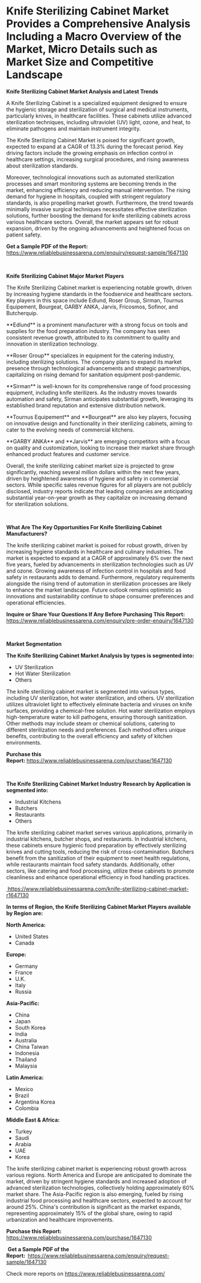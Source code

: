<p><h1>Knife Sterilizing Cabinet Market Provides a Comprehensive Analysis Including a Macro Overview of the Market, Micro Details such as Market Size and Competitive Landscape</h1></p><p><strong>Knife Sterilizing Cabinet Market Analysis and Latest Trends</strong></p>
<p><p>A Knife Sterilizing Cabinet is a specialized equipment designed to ensure the hygienic storage and sterilization of surgical and medical instruments, particularly knives, in healthcare facilities. These cabinets utilize advanced sterilization techniques, including ultraviolet (UV) light, ozone, and heat, to eliminate pathogens and maintain instrument integrity. </p><p>The Knife Sterilizing Cabinet Market is poised for significant growth, expected to expand at a CAGR of 13.3% during the forecast period. Key driving factors include the growing emphasis on infection control in healthcare settings, increasing surgical procedures, and rising awareness about sterilization standards. </p><p>Moreover, technological innovations such as automated sterilization processes and smart monitoring systems are becoming trends in the market, enhancing efficiency and reducing manual intervention. The rising demand for hygiene in hospitals, coupled with stringent regulatory standards, is also propelling market growth. Furthermore, the trend towards minimally invasive surgical techniques necessitates effective sterilization solutions, further boosting the demand for knife sterilizing cabinets across various healthcare sectors. Overall, the market appears set for robust expansion, driven by the ongoing advancements and heightened focus on patient safety.</p></p>
<p><strong>Get a Sample PDF of the Report:&nbsp;</strong> <a href="https://www.reliablebusinessarena.com/enquiry/request-sample/1647130?utm_campaign=2299&utm_medium=2&utm_source=Github&utm_content=ia&utm_term=21022025&utm_id=knife-sterilizing-cabinet">https://www.reliablebusinessarena.com/enquiry/request-sample/1647130</a></p>
<p>&nbsp;</p>
<p><strong>Knife Sterilizing Cabinet Major Market Players</strong></p>
<p><p>The Knife Sterilizing Cabinet market is experiencing notable growth, driven by increasing hygiene standards in the foodservice and healthcare sectors. Key players in this space include Edlund, Roser Group, Sirman, Tournus Equipement, Bourgeat, GARBY ANKA, Jarvis, Fricosmos, Sofinor, and Butcherquip.</p><p>**Edlund** is a prominent manufacturer with a strong focus on tools and supplies for the food preparation industry. The company has seen consistent revenue growth, attributed to its commitment to quality and innovation in sterilization technology.</p><p>**Roser Group** specializes in equipment for the catering industry, including sterilizing solutions. The company plans to expand its market presence through technological advancements and strategic partnerships, capitalizing on rising demand for sanitation equipment post-pandemic.</p><p>**Sirman** is well-known for its comprehensive range of food processing equipment, including knife sterilizers. As the industry moves towards automation and safety, Sirman anticipates substantial growth, leveraging its established brand reputation and extensive distribution network.</p><p>**Tournus Equipement** and **Bourgeat** are also key players, focusing on innovative design and functionality in their sterilizing cabinets, aiming to cater to the evolving needs of commercial kitchens.</p><p>**GARBY ANKA** and **Jarvis** are emerging competitors with a focus on quality and customization, looking to increase their market share through enhanced product features and customer service.</p><p>Overall, the knife sterilizing cabinet market size is projected to grow significantly, reaching several million dollars within the next few years, driven by heightened awareness of hygiene and safety in commercial sectors. While specific sales revenue figures for all players are not publicly disclosed, industry reports indicate that leading companies are anticipating substantial year-on-year growth as they capitalize on increasing demand for sterilization solutions.</p></p>
<p>&nbsp;</p>
<p><strong>What Are The Key Opportunities For Knife Sterilizing Cabinet Manufacturers?</strong></p>
<p><p>The knife sterilizing cabinet market is poised for robust growth, driven by increasing hygiene standards in healthcare and culinary industries. The market is expected to expand at a CAGR of approximately 6% over the next five years, fueled by advancements in sterilization technologies such as UV and ozone. Growing awareness of infection control in hospitals and food safety in restaurants adds to demand. Furthermore, regulatory requirements alongside the rising trend of automation in sterilization processes are likely to enhance the market landscape. Future outlook remains optimistic as innovations and sustainability continue to shape consumer preferences and operational efficiencies.</p></p>
<p><strong>Inquire or Share Your Questions If Any Before Purchasing This Report:</strong> <a href="https://www.reliablebusinessarena.com/enquiry/pre-order-enquiry/1647130?utm_campaign=2299&utm_medium=2&utm_source=Github&utm_content=ia&utm_term=21022025&utm_id=knife-sterilizing-cabinet">https://www.reliablebusinessarena.com/enquiry/pre-order-enquiry/1647130</a></p>
<p>&nbsp;</p>
<p><strong>Market Segmentation</strong></p>
<p><strong>The Knife Sterilizing Cabinet Market Analysis by types is segmented into:</strong></p>
<p><ul><li>UV Sterilization</li><li>Hot Water Sterilization</li><li>Others</li></ul></p>
<p><p>The knife sterilizing cabinet market is segmented into various types, including UV sterilization, hot water sterilization, and others. UV sterilization utilizes ultraviolet light to effectively eliminate bacteria and viruses on knife surfaces, providing a chemical-free solution. Hot water sterilization employs high-temperature water to kill pathogens, ensuring thorough sanitization. Other methods may include steam or chemical solutions, catering to different sterilization needs and preferences. Each method offers unique benefits, contributing to the overall efficiency and safety of kitchen environments.</p></p>
<p><strong>Purchase this Report:&nbsp;</strong><a href="https://www.reliablebusinessarena.com/purchase/1647130?utm_campaign=2299&utm_medium=2&utm_source=Github&utm_content=ia&utm_term=21022025&utm_id=knife-sterilizing-cabinet">https://www.reliablebusinessarena.com/purchase/1647130</a></p>
<p>&nbsp;</p>
<p><strong>The Knife Sterilizing Cabinet Market Industry Research by Application is segmented into:</strong></p>
<p><ul><li>Industrial Kitchens</li><li>Butchers</li><li>Restaurants</li><li>Others</li></ul></p>
<p><p>The knife sterilizing cabinet market serves various applications, primarily in industrial kitchens, butcher shops, and restaurants. In industrial kitchens, these cabinets ensure hygienic food preparation by effectively sterilizing knives and cutting tools, reducing the risk of cross-contamination. Butchers benefit from the sanitization of their equipment to meet health regulations, while restaurants maintain food safety standards. Additionally, other sectors, like catering and food processing, utilize these cabinets to promote cleanliness and enhance operational efficiency in food handling practices.</p></p>
<p><a href="https://www.reliablebusinessarena.com/knife-sterilizing-cabinet-market-r1647130?utm_campaign=2299&utm_medium=2&utm_source=Github&utm_content=ia&utm_term=21022025&utm_id=knife-sterilizing-cabinet">&nbsp;https://www.reliablebusinessarena.com/knife-sterilizing-cabinet-market-r1647130</a></p>
<p><strong>In terms of Region, the Knife Sterilizing Cabinet Market Players available by Region are:</strong></p>
<p>
    <p> <strong> North America: </strong>
        <ul>
            <li>United States</li>
            <li>Canada</li>
        </ul>
        </p> 
    <p> <strong> Europe: </strong>
        <ul>
            <li>Germany</li>
            <li>France</li>
            <li>U.K.</li>
            <li>Italy</li>
            <li>Russia</li>
        </ul>
        </p> 
    <p> <strong> Asia-Pacific: </strong>
        <ul>
            <li>China</li>
            <li>Japan</li>
            <li>South Korea</li>
            <li>India</li>
            <li>Australia</li>
            <li>China Taiwan</li>
            <li>Indonesia</li>
            <li>Thailand</li>
            <li>Malaysia</li>
        </ul>
        </p> 
    <p> <strong> Latin America: </strong>
        <ul>
            <li>Mexico</li>
            <li>Brazil</li>
            <li>Argentina Korea</li>
            <li>Colombia</li>
        </ul>
        </p> 
    <p> <strong> Middle East & Africa: </strong>
        <ul>
            <li>Turkey</li>
            <li>Saudi</li>
            <li>Arabia</li>
            <li>UAE</li>
            <li>Korea</li>
        </ul>
    </p>
    </p>
<p><p>The knife sterilizing cabinet market is experiencing robust growth across various regions. North America and Europe are anticipated to dominate the market, driven by stringent hygiene standards and increased adoption of advanced sterilization technologies, collectively holding approximately 60% market share. The Asia-Pacific region is also emerging, fueled by rising industrial food processing and healthcare sectors, expected to account for around 25%. China's contribution is significant as the market expands, representing approximately 15% of the global share, owing to rapid urbanization and healthcare improvements.</p></p>
<p><strong>Purchase this Report: </strong><a href="https://www.reliablebusinessarena.com/purchase/1647130?utm_campaign=2299&utm_medium=2&utm_source=Github&utm_content=ia&utm_term=21022025&utm_id=knife-sterilizing-cabinet">https://www.reliablebusinessarena.com/purchase/1647130</a></p>
<p>&nbsp;<strong>Get a Sample PDF of the Report:&nbsp;&nbsp;</strong><a href="https://www.reliablebusinessarena.com/enquiry/request-sample/1647130?utm_campaign=2299&utm_medium=2&utm_source=Github&utm_content=ia&utm_term=21022025&utm_id=knife-sterilizing-cabinet">https://www.reliablebusinessarena.com/enquiry/request-sample/1647130</a></p>
<p><strong></strong></p>
<p>Check more reports on <a href="https://www.reliablebusinessarena.com/?utm_campaign=2299&utm_medium=2&utm_source=Github&utm_content=ia&utm_term=21022025&utm_id=knife-sterilizing-cabinet">https://www.reliablebusinessarena.com/</a></p>